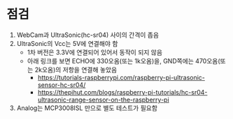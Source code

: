 ﻿# 점검
  1. WebCam과 UltraSonic(hc-sr04) 사이의 간격이 좁음
  2. UltraSonic의 Vcc는 5V에 연결해야 함
     * 1차 버전은 3.3V에 연결되어 있어서 동작이 되지 않음
     * 아래 링크를 보면 ECHO에 330오옴(또는 1k오옴)을, GND쪽에는 470오옴(또는 2k오옴)의 저항을 연결해 놓았음
       * https://tutorials-raspberrypi.com/raspberry-pi-ultrasonic-sensor-hc-sr04/
       * https://thepihut.com/blogs/raspberry-pi-tutorials/hc-sr04-ultrasonic-range-sensor-on-the-raspberry-pi
  3. Analog는 MCP3008ISL 만으로 별도 테스트가 필요함
